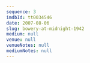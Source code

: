 ```yaml
---
sequence: 3
imdbId: tt0034546
date: 2007-08-06
slug: bowery-at-midnight-1942
medium: null
venue: null
venueNotes: null
mediumNotes: null
---
```


